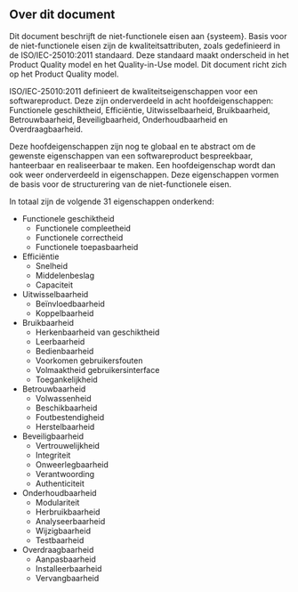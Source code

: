 ## Over dit document

Dit document beschrijft de niet-functionele eisen aan {systeem}. Basis voor de niet-functionele eisen zijn de kwaliteitsattributen, zoals gedefinieerd in de ISO/IEC-25010:2011 standaard. Deze standaard maakt onderscheid in het Product Quality model en het Quality-in-Use model. Dit document richt zich op het Product Quality model.

ISO/IEC-25010:2011 definieert de kwaliteitseigenschappen voor een softwareproduct. Deze zijn onderverdeeld in acht hoofdeigenschappen: Functionele geschiktheid, Efficiëntie, Uitwisselbaarheid, Bruikbaarheid, Betrouwbaarheid, Beveiligbaarheid, Onderhoudbaarheid en Overdraagbaarheid.

Deze hoofdeigenschappen zijn nog te globaal en te abstract om de gewenste eigenschappen van een softwareproduct bespreekbaar, hanteerbaar en realiseerbaar te maken. Een hoofdeigenschap wordt dan ook weer onderverdeeld in eigenschappen. Deze eigenschappen vormen de basis voor de structurering van de niet-functionele eisen.

In totaal zijn de volgende 31 eigenschappen onderkend:

* Functionele geschiktheid
  + Functionele compleetheid
  + Functionele correctheid
  + Functionele toepasbaarheid
* Efficiëntie
  + Snelheid
  + Middelenbeslag
  + Capaciteit
* Uitwisselbaarheid
  + Beïnvloedbaarheid
  + Koppelbaarheid
* Bruikbaarheid
  + Herkenbaarheid van geschiktheid
  + Leerbaarheid
  + Bedienbaarheid
  + Voorkomen gebruikersfouten
  + Volmaaktheid gebruikersinterface
  + Toegankelijkheid
* Betrouwbaarheid
  + Volwassenheid
  + Beschikbaarheid
  + Foutbestendigheid
  + Herstelbaarheid
* Beveiligbaarheid
  + Vertrouwelijkheid
  + Integriteit
  + Onweerlegbaarheid
  + Verantwoording
  + Authenticiteit
* Onderhoudbaarheid
  + Modulariteit
  + Herbruikbaarheid
  + Analyseerbaarheid
  + Wijzigbaarheid
  + Testbaarheid
* Overdraagbaarheid
  + Aanpasbaarheid
  + Installeerbaarheid
  + Vervangbaarheid
